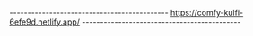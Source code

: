 
-------------------------------------------- https://comfy-kulfi-6efe9d.netlify.app/ --------------------------------------------

